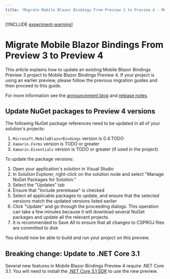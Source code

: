 ```yaml
---
title: 'Migrate Mobile Blazor Bindings From Preview 3 to Preview 4 - Mobile Blazor Bindings'
---
```


[!INCLUDE [experiment-warning](../includes/experiment-warning.md)]

# Migrate Mobile Blazor Bindings From Preview 3 to Preview 4

This article explains how to update an existing Mobile Blazor Bindings Preview 3 project to Mobile Blazor Bindings Preview 4. If your project is using an earlier preview, please follow the previous migration guides and then proceed to this guide.

For more information see the [announcement blog](https://aka.ms/mbb-preview4-blog) and [release notes](https://aka.ms/mbb-preview4-rel-notes).

## Update NuGet packages to Preview 4 versions

The following NuGet package references need to be updated in all of your solution's projects:

1. `Microsoft.MobileBlazorBindings` version is 0.4.TODO
1. `Xamarin.Forms` version is TODO or greater
1. `Xamarin.Essentials` version is TODO or greater (if used in the project)

To update the package versions:

1. Open your application's solution in Visual Studio
1. In Solution Explorer, right-click on the solution node and select "Manage NuGet Packages for Solution."
1. Select the "Updates" tab
1. Ensure that "Include prerelease" is checked
1. Select all applicable packages to update, and ensure that the selected versions match the updated versions listed earlier
1. Click "Update" and go through the proceeding dialogs. This operation can take a few minutes because it will download several NuGet packages and update all the relevant projects.
1. It is recommended to Save All to ensure that all changes to CSPROJ files are committed to disk

You should now be able to build and run your project on this preview.

## Breaking change: Update to .NET Core 3.1

Several new features in Mobile Blazor Bindings Preview 4 require .NET Core 3.1. You will need to install the [.NET Core 3.1 SDK](https://dotnet.microsoft.com/download) to use the new preview.
